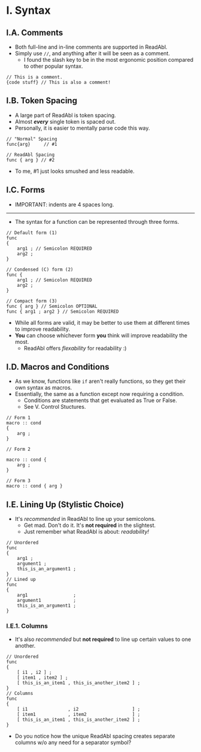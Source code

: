 # I. Syntax
## I.A. Comments
- Both full-line and in-line comments are supported in ReadAbl.
- Simply use `//`, and anything after it will be seen as a comment.
	- I found the slash key to be in the most ergonomic position compared to other popular syntax.
```
// This is a comment.
{code stuff} // This is also a comment!
```
## I.B. Token Spacing
- A large part of ReadAbl is token spacing.
- Almost ***every*** single token is spaced out.
- Personally, it is easier to mentally parse code this way.
```
// "Normal" Spacing
func{arg}     // #1

// ReadAbl Spacing
func { arg } // #2
```
- To me, #1 just looks smushed and less readable.
## I.C. Forms
- IMPORTANT: indents are 4 spaces long.
---
- The syntax for a function can be represented through three forms.
```
// Default form (1)
func
{
    arg1 ; // Semicolon REQUIRED
    arg2 ;
}

// Condensed (C) form (2)
func {
    arg1 ; // Semicolon REQUIRED
    arg2 ;
}

// Compact form (3)
func { arg } // Semicolon OPTIONAL
func { arg1 ; arg2 } // Semicolon REQUIRED
```
- While all forms are valid, it may be better to use them at different times to improve readability.
- **You** can choose whichever form **you** think will improve readability the most.
	- ReadAbl offers *flexability* for readability :)
## I.D. Macros and Conditions
- As we know, functions like `if` aren't really functions, so they get their own syntax as macros.
- Essentially, the same as a function except now requiring a condition.
	- Conditions are statements that get evaluated as True or False.
	- See V. Control Stuctures.
```
// Form 1
macro :: cond
{
    arg ;
}

// Form 2

macro :: cond {
    arg ;
}

// Form 3
macro :: cond { arg }
```
## I.E. Lining Up (Stylistic Choice)
- It's *recommended* in ReadAbl to line up your semicolons.
	- Get mad. Don't do it. It's **not required** in the slightest.
	- Just remember what ReadAbl is about: *readability!*
```
// Unordered
func
{
    arg1 ;
    argument1 ;
    this_is_an_argument1 ;
}
// Lined up
func
{
    arg1                 ;
    argument1            ;
    this_is_an_argument1 ;
}
```
### I.E.1. Columns
- It's also *recommended* but **not required** to line up certain values to one another.
```
// Unordered
func
{
    [ i1 , i2 ] ;
    [ item1 , item2 ] ;
    [ this_is_an_item1 , this_is_another_item2 ] ;
}
// Columns
func
{
    [ i1               , i2                    ] ;
    [ item1            , item2                 ] ;
    [ this_is_an_item1 , this_is_another_item2 ] ;
}
```
- Do you notice how the unique ReadAbl spacing creates separate columns w/o any need for a separator symbol?